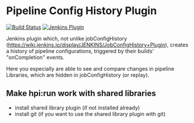 Pipeline Config History Plugin
==============================
[![Build Status](https://ci.jenkins.io/buildStatus/icon?job=Plugins/pipeline-config-history-plugin/master)](https://ci.jenkins.io/job/plugins/job/pipeline-config-history-plugin/)
[![Jenkins Plugin](https://img.shields.io/jenkins/plugin/v/pipeline-config-history.svg)](https://plugins.jenkins.io/pipeline-config-history)

Jenkins plugin which, not unlike jobConfigHistory (https://wiki.jenkins.io/display/JENKINS/JobConfigHistory+Plugin),
creates a history of pipeline configurations, triggered by their builds' "onCompletion" events. 

Here you especially are able to see and compare changes in pipeline Libraries, 
which are hidden in jobConfigHistory (or replay).


Make hpi:run work with shared libraries
---------------------------------------
* install shared library plugin (if not installed already)
* install git (if you want to use the shared library plugin with git)